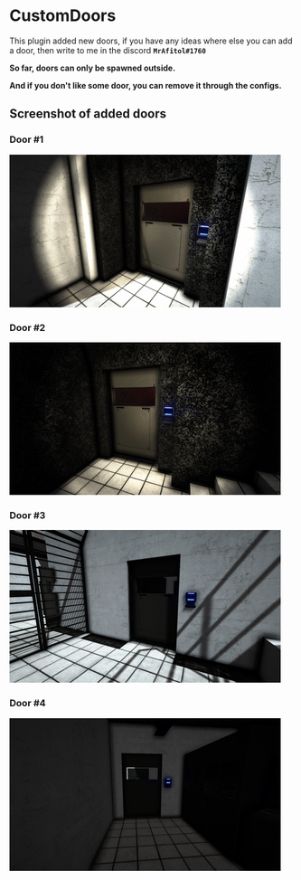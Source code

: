 # CustomDoors
This plugin added new doors, if you have any ideas where else you can add a door, then write to me in the discord **`MrAfitol#1760`**

**So far, doors can only be spawned outside.**

**And if you don't like some door, you can remove it through the configs.**

## Screenshot of added doors
### Door #1
![Header](https://github.com/MrAfitol/CustomDoors/blob/main/Snapshots/Door1.png)
### Door #2
![Header](https://github.com/MrAfitol/CustomDoors/blob/main/Snapshots/Door2.png)
### Door #3
![Header](https://github.com/MrAfitol/CustomDoors/blob/main/Snapshots/Door3.png)
### Door #4
![Header](https://github.com/MrAfitol/CustomDoors/blob/main/Snapshots/Door4.png)
